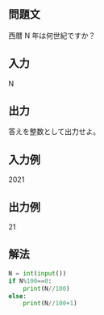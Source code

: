 ## 問題文
西暦 
N 年は何世紀ですか？
## 入力
N
## 出力
答えを整数として出力せよ。
## 入力例
2021
## 出力例
21
## 解法

```python
N = int(input())
if N%100==0:
    print(N//100)
else:
    print(N//100+1)